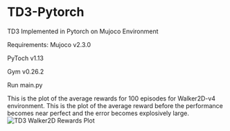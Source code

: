 # TD3-Pytorch
TD3 Implemented in Pytorch on Mujoco Environment

Requirements: Mujoco v2.3.0

PyToch v1.13

Gym v0.26.2

Run main.py

This is the plot of the average rewards for 100 episodes for Walker2D-v4 environment. This is the plot of the average reward before the performance becomes near perfect and the error becomes explosively large.
![TD3 Walker2D Rewards Plot](https://user-images.githubusercontent.com/29249318/202923781-74d9dc58-f70e-47b0-9ce1-1191488021a2.png)
